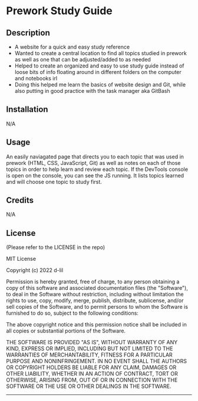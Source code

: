 # Prework Study Guide

## Description

- A website for a quick and easy study reference
- Wanted to create a central location to find all topics studied in prework as well as one that can be adjusted/added to as needed
- Helped to create an organized and easy to use study guide instead of loose bits of info floating around in different folders on the computer and notebooks irl
- Doing this helped me learn the basics of website design and Git, while also putting in good practice with the task manager aka GitBash

## Installation

N/A

## Usage

An easily naviagated page that directs you to each topic that was used in prework (HTML, CSS, JavaScript, Git) as well as notes on each of those topics in order to help learn and review each topic. If the DevTools console is open on the console, you can see the JS running. It lists topics learned and will choose one topic to study first.

## Credits

N/A

## License
(Please refer to the LICENSE in the repo)

MIT License

Copyright (c) 2022 d-lil

Permission is hereby granted, free of charge, to any person obtaining a copy
of this software and associated documentation files (the "Software"), to deal
in the Software without restriction, including without limitation the rights
to use, copy, modify, merge, publish, distribute, sublicense, and/or sell
copies of the Software, and to permit persons to whom the Software is
furnished to do so, subject to the following conditions:

The above copyright notice and this permission notice shall be included in all
copies or substantial portions of the Software.

THE SOFTWARE IS PROVIDED "AS IS", WITHOUT WARRANTY OF ANY KIND, EXPRESS OR
IMPLIED, INCLUDING BUT NOT LIMITED TO THE WARRANTIES OF MERCHANTABILITY,
FITNESS FOR A PARTICULAR PURPOSE AND NONINFRINGEMENT. IN NO EVENT SHALL THE
AUTHORS OR COPYRIGHT HOLDERS BE LIABLE FOR ANY CLAIM, DAMAGES OR OTHER
LIABILITY, WHETHER IN AN ACTION OF CONTRACT, TORT OR OTHERWISE, ARISING FROM,
OUT OF OR IN CONNECTION WITH THE SOFTWARE OR THE USE OR OTHER DEALINGS IN THE
SOFTWARE.

---
